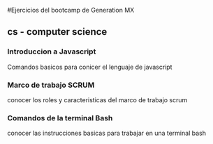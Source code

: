 #Ejercicios del bootcamp de Generation MX

## cs - computer science

### Introduccion a Javascript
Comandos basicos para conicer el lenguaje de javascript
### Marco de trabajo SCRUM
conocer los roles y caracteristicas del marco de trabajo scrum
### Comandos de la terminal Bash
conocer las instrucciones basicas para trabajar en una terminal bash


